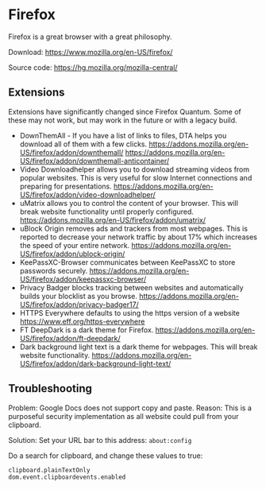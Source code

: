 # Firefox

Firefox is a great browser with a great philosophy.

Download: https://www.mozilla.org/en-US/firefox/

Source code: https://hg.mozilla.org/mozilla-central/

## Extensions

Extensions have significantly changed since Firefox Quantum.  Some of these may
not work, but may work in the future or with a legacy build.

- DownThemAll - If you have a list of links to files, DTA helps you download all
  of them with a few clicks.
  https://addons.mozilla.org/en-US/firefox/addon/downthemall/
  https://addons.mozilla.org/en-US/firefox/addon/downthemall-anticontainer/
- Video Downloadhelper allows you to download streaming videos from popular
  websites.  This is very useful for slow Internet connections and preparing for
  presentations.
  https://addons.mozilla.org/en-US/firefox/addon/video-downloadhelper/
- uMatrix allows you to control the content of your browser.  This will break
  website functionality until properly configured.
  https://addons.mozilla.org/en-US/firefox/addon/umatrix/
- uBlock Origin removes ads and trackers from most webpages.  This is reported
  to decrease your network traffic by about 17% which increases the speed of
  your entire network.
  https://addons.mozilla.org/en-US/firefox/addon/ublock-origin/
- KeePassXC-Browser communicates between KeePassXC to store passwords securely.
  https://addons.mozilla.org/en-US/firefox/addon/keepassxc-browser/
- Privacy Badger blocks tracking between websites and automatically builds your
  blocklist as you browse.
  https://addons.mozilla.org/en-US/firefox/addon/privacy-badger17/
- HTTPS Everywhere defaults to using the https version of a website
  https://www.eff.org/https-everywhere
- FT DeepDark is a dark theme for Firefox.
  https://addons.mozilla.org/en-US/firefox/addon/ft-deepdark/
- Dark background light text is a dark theme for webpages.  This will break
  website functionality.
  https://addons.mozilla.org/en-US/firefox/addon/dark-background-light-text/

## Troubleshooting

Problem: Google Docs does not support copy and paste.  Reason: This is a
purposeful security implementation as all website could pull from your
clipboard.

Solution: Set your URL bar to this address: ```about:config```

Do a search for clipboard, and change these values to true:

```
clipboard.plainTextOnly
dom.event.clipboardevents.enabled
```

